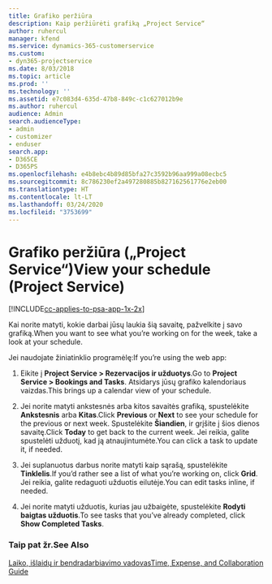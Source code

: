 ```yaml
---
title: Grafiko peržiūra
description: Kaip peržiūrėti grafiką „Project Service“
author: ruhercul
manager: kfend
ms.service: dynamics-365-customerservice
ms.custom:
- dyn365-projectservice
ms.date: 8/03/2018
ms.topic: article
ms.prod: ''
ms.technology: ''
ms.assetid: e7c083d4-635d-47b8-849c-c1c627012b9e
ms.author: ruhercul
audience: Admin
search.audienceType:
- admin
- customizer
- enduser
search.app:
- D365CE
- D365PS
ms.openlocfilehash: e4b8ebc4b89d85bfa27c3592b96aa999a08ecbc5
ms.sourcegitcommit: 8c786230ef2a497280885b827162561776e2eb00
ms.translationtype: HT
ms.contentlocale: lt-LT
ms.lasthandoff: 03/24/2020
ms.locfileid: "3753699"
---
```

# <a name="view-your-schedule-project-service"></a><span data-ttu-id="95983-103">Grafiko peržiūra („Project Service“)</span><span class="sxs-lookup"><span data-stu-id="95983-103">View your schedule (Project Service)</span></span>

[!INCLUDE[cc-applies-to-psa-app-1x-2x](../includes/cc-applies-to-psa-app-1x-2x.md)]

<span data-ttu-id="95983-104">Kai norite matyti, kokie darbai jūsų laukia šią savaitę, pažvelkite į savo grafiką.</span><span class="sxs-lookup"><span data-stu-id="95983-104">When you want to see what you’re working on for the week, take a look at your schedule.</span></span>  
  
 <span data-ttu-id="95983-105">Jei naudojate žiniatinklio programėlę:</span><span class="sxs-lookup"><span data-stu-id="95983-105">If you’re using the web app:</span></span>  
  
1.  <span data-ttu-id="95983-106">Eikite į **Project Service > Rezervacijos ir užduotys**.</span><span class="sxs-lookup"><span data-stu-id="95983-106">Go to **Project Service > Bookings and Tasks**.</span></span> <span data-ttu-id="95983-107">Atsidarys jūsų grafiko kalendoriaus vaizdas.</span><span class="sxs-lookup"><span data-stu-id="95983-107">This brings up a calendar view of your schedule.</span></span>  
  
2.  <span data-ttu-id="95983-108">Jei norite matyti ankstesnės arba kitos savaitės grafiką, spustelėkite **Ankstesnis** arba **Kitas**.</span><span class="sxs-lookup"><span data-stu-id="95983-108">Click **Previous** or **Next** to see your schedule for the previous or next week.</span></span> <span data-ttu-id="95983-109">Spustelėkite **Šiandien**, ir grįšite į šios dienos savaitę.</span><span class="sxs-lookup"><span data-stu-id="95983-109">Click **Today** to get back to the current week.</span></span> <span data-ttu-id="95983-110">Jei reikia, galite spustelėti užduotį, kad ją atnaujintumėte.</span><span class="sxs-lookup"><span data-stu-id="95983-110">You can click a task to update it, if needed.</span></span>  
  
3.  <span data-ttu-id="95983-111">Jei suplanuotus darbus norite matyti kaip sąrašą, spustelėkite **Tinklelis**.</span><span class="sxs-lookup"><span data-stu-id="95983-111">If you’d rather see a list of what you’re working on, click **Grid**.</span></span> <span data-ttu-id="95983-112">Jei reikia, galite redaguoti užduotis eilutėje.</span><span class="sxs-lookup"><span data-stu-id="95983-112">You can edit tasks inline, if needed.</span></span>  
  
4.  <span data-ttu-id="95983-113">Jei norite matyti užduotis, kurias jau užbaigėte, spustelėkite **Rodyti baigtas užduotis**.</span><span class="sxs-lookup"><span data-stu-id="95983-113">To see tasks that you’ve already completed, click **Show Completed Tasks**.</span></span>  
  
### <a name="see-also"></a><span data-ttu-id="95983-114">Taip pat žr.</span><span class="sxs-lookup"><span data-stu-id="95983-114">See Also</span></span>  
 [<span data-ttu-id="95983-115">Laiko, išlaidų ir bendradarbiavimo vadovas</span><span class="sxs-lookup"><span data-stu-id="95983-115">Time, Expense, and Collaboration Guide</span></span>](../project-service/time-expense-collaboration-guide.md)
